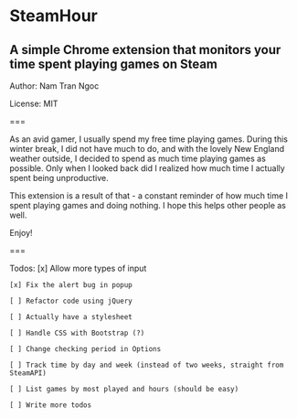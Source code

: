 # SteamHour

## A simple Chrome extension that monitors your time spent playing games on Steam

Author: Nam Tran Ngoc

License: MIT

===

As an avid gamer, I usually spend my free time playing games. During this winter break, I did not have much to do, and with the lovely New England weather outside, I decided to spend as much time playing games as possible. Only when I looked back did I realized how much time I actually spent being unproductive. 

This extension is a result of that - a constant reminder of how much time I spent playing games and doing nothing. I hope this helps other people as well. 

Enjoy!

===

Todos: 
	[x] Allow more types of input

	[x] Fix the alert bug in popup

	[ ] Refactor code using jQuery

	[ ] Actually have a stylesheet

	[ ] Handle CSS with Bootstrap (?)

	[ ] Change checking period in Options

	[ ] Track time by day and week (instead of two weeks, straight from SteamAPI)

	[ ] List games by most played and hours (should be easy)
	
	[ ] Write more todos


